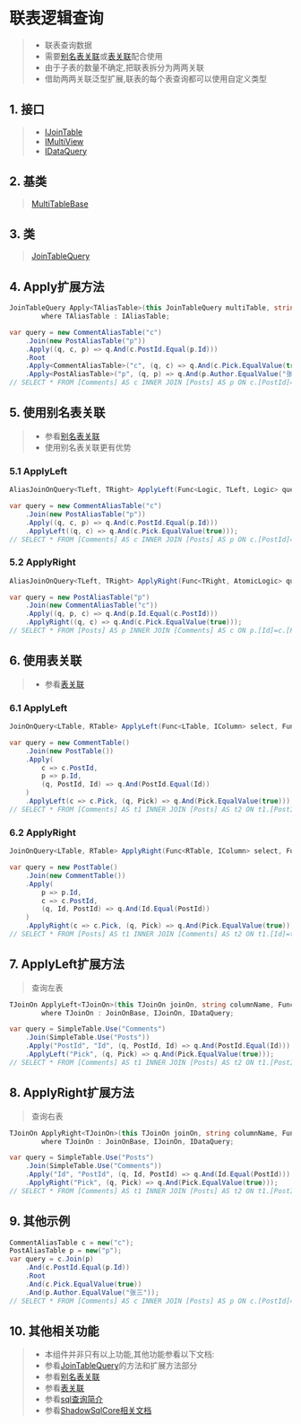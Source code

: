 # 联表逻辑查询
>* 联表查询数据
>* 需要[别名表关联](./aliasjoinon.md)或[表关联](./joinon.md)配合使用
>* 由于子表的数量不确定,把联表拆分为两两关联
>* 借助两两关联泛型扩展,联表的每个表查询都可以使用自定义类型

## 1. 接口
>* [IJoinTable](/api/ShadowSql.Identifiers.IJoinTable.html)
>* [IMultiView](/api/ShadowSql.Identifiers.IMultiView.html)
>* [IDataQuery](/api/ShadowSql.Queries.IDataQuery.html)

## 2. 基类
>[MultiTableBase](/api/ShadowSql.Join.MultiTableBase.html)

## 3. 类
>[JoinTableQuery](/api/ShadowSql.Join.JoinTableQuery.html)

## 4. Apply扩展方法
```csharp
JoinTableQuery Apply<TAliasTable>(this JoinTableQuery multiTable, string tableName, Func<Logic, TAliasTable, Logic> query)
        where TAliasTable : IAliasTable;
```
```csharp
var query = new CommentAliasTable("c")
    .Join(new PostAliasTable("p"))
    .Apply((q, c, p) => q.And(c.PostId.Equal(p.Id)))
    .Root
    .Apply<CommentAliasTable>("c", (q, c) => q.And(c.Pick.EqualValue(true)))
    .Apply<PostAliasTable>("p", (q, p) => q.And(p.Author.EqualValue("张三")));
// SELECT * FROM [Comments] AS c INNER JOIN [Posts] AS p ON c.[PostId]=p.[Id] WHERE c.[Pick]=1 AND p.[Author]='张三'
```

## 5. 使用别名表关联
>* 参看[别名表关联](./aliasjoinon.md)
>* 使用别名表关联更有优势
### 5.1 ApplyLeft
```csharp
AliasJoinOnQuery<TLeft, TRight> ApplyLeft(Func<Logic, TLeft, Logic> query);
```
```csharp
var query = new CommentAliasTable("c")
    .Join(new PostAliasTable("p"))
    .Apply((q, c, p) => q.And(c.PostId.Equal(p.Id)))
    .ApplyLeft((q, c) => q.And(c.Pick.EqualValue(true)));
// SELECT * FROM [Comments] AS c INNER JOIN [Posts] AS p ON c.[PostId]=p.[Id] Apply c.[Pick]=1
```

### 5.2 ApplyRight
```csharp
AliasJoinOnQuery<TLeft, TRight> ApplyRight(Func<TRight, AtomicLogic> query);
```
```csharp
var query = new PostAliasTable("p")
    .Join(new CommentAliasTable("c"))
    .Apply((q, p, c) => q.And(p.Id.Equal(c.PostId)))            
    .ApplyRight((q, c) => q.And(c.Pick.EqualValue(true)));
// SELECT * FROM [Posts] AS p INNER JOIN [Comments] AS c ON p.[Id]=c.[PostId] WHERE c.[Pick]=1
```

## 6. 使用表关联
>* 参看[表关联](./joinon.md)
### 6.1 ApplyLeft
```csharp
JoinOnQuery<LTable, RTable> ApplyLeft(Func<LTable, IColumn> select, Func<IColumn, AtomicLogic> query);
```
```csharp
var query = new CommentTable()
    .Join(new PostTable())
    .Apply(
        c => c.PostId,
        p => p.Id,
        (q, PostId, Id) => q.And(PostId.Equal(Id))
    )
    .ApplyLeft(c => c.Pick, (q, Pick) => q.And(Pick.EqualValue(true)));
// SELECT * FROM [Comments] AS t1 INNER JOIN [Posts] AS t2 ON t1.[PostId]=t2.[Id] Apply t1.[Pick]=1
```

### 6.2 ApplyRight
```csharp
JoinOnQuery<LTable, RTable> ApplyRight(Func<RTable, IColumn> select, Func<IColumn, AtomicLogic> query);
```
```csharp
var query = new PostTable()
    .Join(new CommentTable())
    .Apply(
        p => p.Id,
        c => c.PostId,
        (q, Id, PostId) => q.And(Id.Equal(PostId))
    )
    .ApplyRight(c => c.Pick, (q, Pick) => q.And(Pick.EqualValue(true)));
// SELECT * FROM [Posts] AS t1 INNER JOIN [Comments] AS t2 ON t1.[Id]=t2.[PostId] WHERE t2.[Pick]=1
```

## 7. ApplyLeft扩展方法
>查询左表
```csharp
TJoinOn ApplyLeft<TJoinOn>(this TJoinOn joinOn, string columnName, Func<Logic, ICompareView, Logic> query)
        where TJoinOn : JoinOnBase, IJoinOn, IDataQuery;
```
```csharp
var query = SimpleTable.Use("Comments")
    .Join(SimpleTable.Use("Posts"))
    .Apply("PostId", "Id", (q, PostId, Id) => q.And(PostId.Equal(Id)))
    .ApplyLeft("Pick", (q, Pick) => q.And(Pick.EqualValue(true)));
// SELECT * FROM [Comments] AS t1 INNER JOIN [Posts] AS t2 ON t1.[PostId]=t2.[Id] Apply t1.[Pick]=1
```

## 8. ApplyRight扩展方法
>查询右表
```csharp
TJoinOn ApplyRight<TJoinOn>(this TJoinOn joinOn, string columnName, Func<Logic, ICompareView, Logic> query)
        where TJoinOn : JoinOnBase, IJoinOn, IDataQuery;
```
```csharp
var query = SimpleTable.Use("Posts")
    .Join(SimpleTable.Use("Comments"))
    .Apply("Id", "PostId", (q, Id, PostId) => q.And(Id.Equal(PostId)))
    .ApplyRight("Pick", (q, Pick) => q.And(Pick.EqualValue(true)));
// SELECT * FROM [Comments] AS t1 INNER JOIN [Posts] AS t2 ON t1.[PostId]=t2.[Id] Apply t1.[Pick]=1
```

## 9. 其他示例
```csharp
CommentAliasTable c = new("c");
PostAliasTable p = new("p");
var query = c.Join(p)
    .And(c.PostId.Equal(p.Id))
    .Root
    .And(c.Pick.EqualValue(true))
    .And(p.Author.EqualValue("张三"));
// SELECT * FROM [Comments] AS c INNER JOIN [Posts] AS p ON c.[PostId]=p.[Id] WHERE c.[Pick]=1 AND p.[Author]='张三'
```

## 10. 其他相关功能
>* 本组件并非只有以上功能,其他功能参看以下文档:
>* 参看[JoinTableQuery](/api/ShadowSql.Join.JoinTableQuery.html)的方法和扩展方法部分
>* 参看[别名表关联](./aliasjoinon.md)
>* 参看[表关联](./joinon.md)
>* 参看[sql查询简介](./index.md)
>* 参看[ShadowSqlCore相关文档](../../shadowcore/query/join.md)
